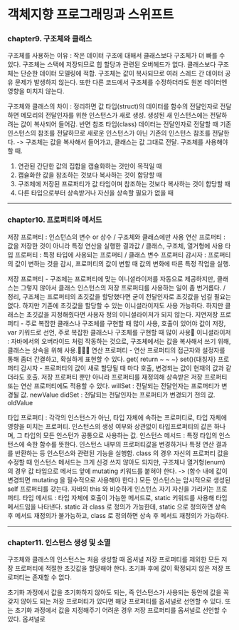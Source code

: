# 객체지향 프로그래밍과 스위프트
### chapter9. 구조체와 클래스
구조체를 사용하는 이유 : 작은 데이터 구조에 대해서 클래스보다 구조체가 더 빠를 수 있다. 구조체는 스택에 저장되므로 힙 할당과 관련된 오버헤드가 없다. 클래스보다 구조체는 단순한 데이터 모델링에 적합. 구조체는 값이 복사되므로 여러 스레드 간 데이터 공유 문제가 발생하지 않는다. 또한 다른 코드에서 구조체를 수정하더라도 원본 데이터엔 영향을 미치지 않는다.


구조체와 클래스의 차이 : 정리하면 값 타입(struct)의 데이터를 함수의 전달인자로 전달하면 메모리의 전달인자를 위한 인스턴스가 새로 생성. 생성된 새 인스턴스에는 전달하려는 값이 복사되어 들어감. 반면 참조 타입(class) 데이터는 전달인자로 전달할 때 기존 인스턴스의 참조를 전달하므로 새로운 인스턴스가 아닌 기존의 인스턴스 참조를 전달한다. -> 구조체는 값을 복사해서 들어가고, 클래스는 값 그대로 전달.
구조체를 사용해야 할 때.


1. 연관된 간단한 값의 집합을 캡슐화하는 것만이 목적일 때
2. 캡슐화한 값을 참조하는 것보다 복사하는 것이 합당할 때
3. 구조체에 저장된 프로퍼티가 값 타임이며 참조하는 것보다 복사하는 것이 합당할 때
4. 다른 타입으로부터 상속받거나 자신을 상속할 필요가 없을 때
--------------------------------------------------------------
### chapter10. 프로퍼티와 메서드
저장 프로퍼티 : 인스턴스의 변수 or 상수 / 구조체와 클래스에만 사용
연산 프로퍼티 : 값을 저장한 것이 아니라 특정 연산을 실행한 결과값 / 클래스, 구조체, 열거형에 사용
타입 프로퍼티 : 특정 타입에 사용되는 프로퍼티 / 클래스 변수
프로퍼티 감시자 : 프로퍼티의 값이 변하는 것을 감시, 프로퍼티의 값이 변할 때 값의 변화에 따른 특정 작업을 실행.

저장 프로퍼티 -  구조체는 프로퍼티에 맞는 이니셜라이저를 자동으로 제공하지만, 클래스는 그렇지 않아서 클래스 인스턴스의 저장 프로퍼티를 사용하는 일이 좀 번거롭다. / 정리, 구조체는 프로퍼티의 초깃값을 할당했다면 굳이 전달인자로 초깃값을 넘길 필요는 없다. 하지만 기존에 초깃값을 할당할 수 있는 이니셜라이저도 사용 가능하다. 하지만 클래스는 초깃값을 지정해줬다면 사용자 정의 이니셜라이저가 되지 않는다.
지연저장 프로퍼티 - 주로 복잡한 클래스나 구조체를 구현할 때 많이 사용, 호출이 있어야 값이 저장, var 키워드로 선언, 주로 복잡한 클래스나 구조체를 구현할 때 많이 사용
이니셜라이저 : 자바에서의 오버라이드 처럼 작동하는 것으로, 구조체에서는 값을 복사해서 쓰기 위해, 클래스는 상속을 위해 사용. 
연산 프로퍼티 - 연산 프로퍼티의 접근자와 설정자를 통해 좀더 간결하고, 확실하게 표현할 수 있다. get{ return ~ ~ ~} set(){대칭자}
프로퍼티 감시자 - 프로퍼티의 값이 새로 할당될 때 마다 호출, 변경되는 값이 현재의 값과 같더라도 호출. 저장 프로퍼티 뿐만 아니라 프로퍼티를 재정의해 상속받은 저장 프로퍼티 또는 연산 프로퍼티에도 적용할 수 있다. 
willSet : 전달되는 전달인자는 프로퍼티가 변경될 값. newValue
didSet : 전달되는 전달인자는 프로퍼티가 변경되기 전의 값. oldValue

타입 프로퍼티 : 각각의 인스턴스가 아닌, 타입 자체에 속하는 프로퍼티로, 타입 자체에 영향을 미치는 프로퍼티. 인스턴스의 생성 여부와 상관없이 타입프로퍼티의 값은 하나며, 그 타입의 모든 인스턴가 공통으로 사용하는 값.
인스턴스 메서드 : 특정 타입의 인스턴스에 속한 함수를 뜻한다. 인스턴스 내부의 프로퍼티값을 변경하거나 특정 연산 결과를 반환하는 등 인스턴스와 관련된 기능을 실행함.
class 의 경우 자신의 프로퍼티 값을 수정할 때 인스턴스 메서드는 크게 신경 쓰지 않아도 되지만, 구조체나 열거형(enum) 의 경우 값 타입으로 메서드 앞에 mutating 키워드를 붙혀야 한다. -> (함수 내에 값이 변경되면 mutating 을 필수적으로 사용해야 한다.)
모든 인스턴스는 암시적으로 생성된 self 프로퍼티를 갖는다. 자바의 this 와 비슷하게 인스턴스 자기 자신을 가리키는 프로퍼티.
타입 메서드 : 타입 자체에 호출이 가능한 메서드로, static 키워드를 사용해 타입메서드임을 나타낸다. static 과 class 로 정의가 가능한데, static 으로 정의하면 상속 후 메서드 재정의가 불가능하고, class 로 정의하면 상속 후 메서드 재정의가 가능하다. 

---------------------------------------------------------------
### chapter11. 인스턴스 생성 및 소멸
구조체와 클래스의 인스턴스는 처음 생성할 때 옵셔널 저장 프로퍼티를 제외한 모든 저장 프로퍼티에 적절한 초깃값을 할당해야 한다. 초기화 후에 값이 확정되지 않은 저장 프로퍼티는 존재할 수 없다.


초기화 과정에서 값을 초기화하지 않아도 되는, 즉 인스턴스가 사용되는 동안에 값을 꼭 갖지 않아도 되는 저장 프로퍼티가 있다면 해당 프로퍼티를 옵셔널로 선언할 수 있다. 또는 초기화 과정에서 값을 지정해주기 어려운 경우 저장 프로퍼티를 옵셔널로 선언할 수 있다. 옵셔널로
